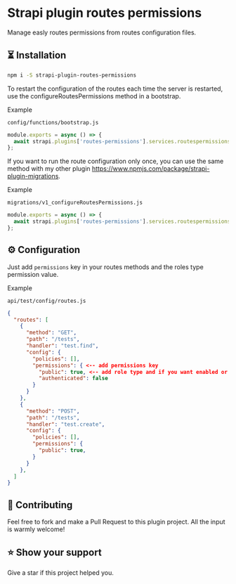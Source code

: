 # Strapi plugin routes permissions

Manage easly routes permissions from routes configuration files.

## ⏳ Installation

```bash
npm i -S strapi-plugin-routes-permissions
```

To restart the configuration of the routes each time the server is restarted, use the configureRoutesPermissions method in a bootstrap.

Example
 
``config/functions/bootstrap.js``
````javascript
module.exports = async () => {
  await strapi.plugins['routes-permissions'].services.routespermissions.configureRoutesPermissions()
};
````

If you want to run the route configuration only once, you can use the same method with my other plugin https://www.npmjs.com/package/strapi-plugin-migrations.

Example

``migrations/v1_configureRoutesPermissions.js``
````javascript
module.exports = async () => {
  await strapi.plugins['routes-permissions'].services.routespermissions.configureRoutesPermissions()
};
````

## ⚙ Configuration
Just add `permissions` key in your routes methods and the roles type permission value.

Example

``api/test/config/routes.js``

````json
{
  "routes": [
    {
      "method": "GET",
      "path": "/tests",
      "handler": "test.find",
      "config": {
        "policies": [],
        "permissions": { <-- add permissions key
          "public": true, <-- add role type and if you want enabled or not
          "authenticated": false
        }
      }
    },
    {
      "method": "POST",
      "path": "/tests",
      "handler": "test.create",
      "config": {
        "policies": [],
        "permissions": {
          "public": true,
        }
      }
    },
  ]
}
````

## 🤝 Contributing

Feel free to fork and make a Pull Request to this plugin project. All the input is warmly welcome!

## ⭐️ Show your support

Give a star if this project helped you.